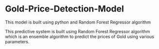 # Gold-Price-Detection-Model
This model is built using python and Random Forest Regressor algorithm


This predictive system is built using Random Forest Regressor algorithm which is an ensemble algorithm 
to predict the prices of Gold using various parameters.
